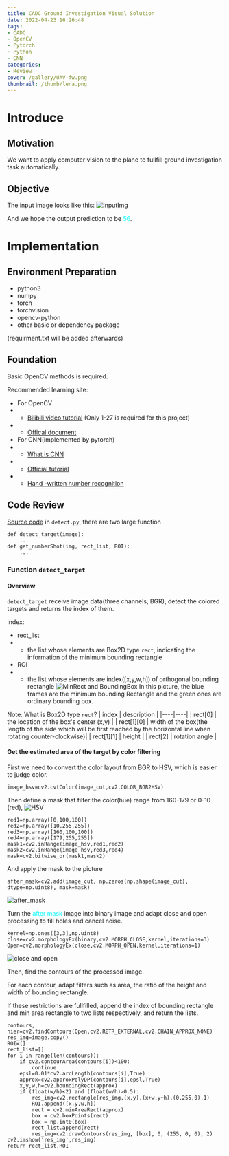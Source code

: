 ```yaml
---
title: CADC Ground Investigation Visual Solution
date: 2022-04-23 16:26:48
tags: 
- CADC
- OpenCV
- Pytorch
- Python
- CNN
categories: 
- Review
cover: /gallery/UAV-fw.png
thumbnail: /thumb/lena.png
---
```


# Introduce
## Motivation
We want to apply computer vision to the plane to fullfill ground investigation task automatically.
## Objective
The input image looks like this:
![InputImg](img56.png "img56")

And we hope the output prediction to be <font color=#00ffff>56</font>.

# Implementation
## Environment Preparation
- python3
- numpy
- torch
- torchvision
- opencv-python
- other basic or dependency package 

(requirment.txt will be added afterwards)

## Foundation
Basic OpenCV methods is required.

Recommended learning site: 
- For OpenCV
- - [Bilibili video tutorial](https://www.bilibili.com/video/BV1PV411774y?spm_id_from=333.999.0.0) (Only 1-27 is required for this project)
- - [Offical document](http://www.woshicver.com/)
- For CNN(implemented by pytorch)
- - [What is CNN](https://zhuanlan.zhihu.com/p/47184529)
- - [Official tutorial](https://pytorch.org/tutorials/beginner/basics/quickstart_tutorial.html)
- - [Hand -written number recognition](https://www.cnblogs.com/wj-1314/p/9842719.html)

## Code Review
[Source code](https://github.com/Chen-Yulin/CADC-Visual-Solution)
in `detect.py`, there are two large function
```python3
def detect_target(image):
    ...
def get_numberShot(img, rect_list, ROI):
    ...
```
### Function `detect_target`
#### Overview
`detect_target` receive image data(three channels, BGR), detect the colored targets and returns the index of them.

index:
- rect_list
- - the list whose elements are Box2D type `rect`, indicating the information of the minimum bounding rectangle
- ROI
- - the list whose elements are index([x,y,w,h]) of orthogonal bounding rectangle
![MinRect and BoundingBox](minRect.png "MinRect & BoundingBox")
In this picture, the blue frames are the minimum bounding Rectangle and the green ones are ordinary bounding box.

Note: What is Box2D type `rect`?
| index | description |
|----|----|
| rect[0] | the location of the box's center (x,y) |
| rect[1][0] | width of the box(the length of the side which will be first reached by the horizontal line when rotating counter-clockwise)|
| rect[1][1] | height |
| rect[2] | rotation angle |

#### Get the estimated area of the target by color filtering
First we need to convert the color layout from BGR to HSV, which is easier to judge color.
```python3
image_hsv=cv2.cvtColor(image_cut,cv2.COLOR_BGR2HSV)
```
Then define a mask that filter the color(hue) range from 160-179 or 0-10 (red), 
![HSV](hsv.png "HSV")
```python3
red1=np.array([0,100,100]) 
red2=np.array([10,255,255])
red3=np.array([160,100,100])
red4=np.array([179,255,255])
mask1=cv2.inRange(image_hsv,red1,red2)
mask2=cv2.inRange(image_hsv,red3,red4)
mask=cv2.bitwise_or(mask1,mask2)
```

And apply the mask to the picture
```python3
after_mask=cv2.add(image_cut, np.zeros(np.shape(image_cut), dtype=np.uint8), mask=mask)
```
![after_mask](after_mask.png "after_mask")

Turn the <font color=#00ffff>after mask</font> image into binary image and adapt close and open processing to fill holes and cancel noise.
```python3
kernel=np.ones([3,3],np.uint8)
close=cv2.morphologyEx(binary,cv2.MORPH_CLOSE,kernel,iterations=3)
Open=cv2.morphologyEx(close,cv2.MORPH_OPEN,kernel,iterations=1)
```
![close and open](close_and_open.png "Close and Open")

Then, find the contours of the processed image.

For each contour, adapt filters such as area, the ratio of the height and width of bounding rectangle.

If these restrictions are fullfilled, append the index of bounding rectangle and min area rectangle to two lists respectively, and return the lists.
```python3
contours, hier=cv2.findContours(Open,cv2.RETR_EXTERNAL,cv2.CHAIN_APPROX_NONE)
res_img=image.copy()
ROI=[]
rect_list=[]
for i in range(len(contours)):
    if cv2.contourArea(contours[i])<100:
        continue
    epsl=0.01*cv2.arcLength(contours[i],True)
    approx=cv2.approxPolyDP(contours[i],epsl,True)
    x,y,w,h=cv2.boundingRect(approx)
    if (float(w/h)<2) and (float(w/h)>0.5):
        res_img=cv2.rectangle(res_img,(x,y),(x+w,y+h),(0,255,0),1)
        ROI.append([x,y,w,h])
        rect = cv2.minAreaRect(approx)
        box = cv2.boxPoints(rect)
        box = np.int0(box)
        rect_list.append(rect)
        res_img=cv2.drawContours(res_img, [box], 0, (255, 0, 0), 2)
cv2.imshow('res_img',res_img)
return rect_list,ROI
```

